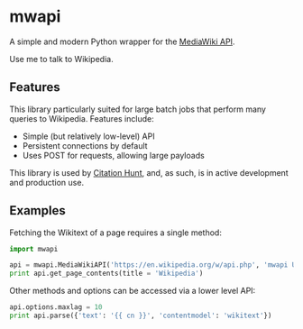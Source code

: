 # mwapi

A simple and modern Python wrapper for the [MediaWiki API](https://www.mediawiki.org/wiki/API:Main_page).

Use me to talk to Wikipedia.

## Features

This library particularly suited for large batch jobs that perform many queries
to Wikipedia. Features include:

* Simple (but relatively low-level) API
* Persistent connections by default
* Uses POST for requests, allowing large payloads

This library is used by [Citation Hunt](https://tools.wmflabs.org/citationhunt),
and, as such, is in active development and production use.

## Examples

Fetching the Wikitext of a page requires a single method:

```python
import mwapi

api = mwapi.MediaWikiAPI('https://en.wikipedia.org/w/api.php', 'mwapi UA')
print api.get_page_contents(title = 'Wikipedia')
```

Other methods and options can be accessed via a lower level API:

```python
api.options.maxlag = 10
print api.parse({'text': '{{ cn }}', 'contentmodel': 'wikitext'})
```
